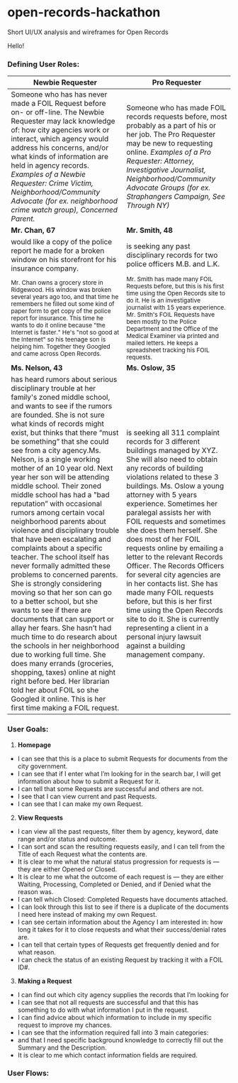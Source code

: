 # open-records-hackathon
Short UI/UX analysis and wireframes for Open Records

Hello!

### Defining User Roles:

| Newbie Requester | Pro Requester |  
|------------------|------------------|
| Someone who has has never made a FOIL Request before on- or off-line. The Newbie Requester may lack knowledge of: how city agencies work or interact, which agency would address his concerns, and/or what kinds of information are held in agency records. *Examples of a Newbie Requester: Crime Victim, Neighborhood/Community Advocate (for ex. neighborhood crime watch group), Concerned Parent.* | Someone who has made FOIL records requests before, most probably as a part of his or her job. The Pro Requester may be new to requesting online. *Examples of a Pro Requester: Attorney, Investigative Journalist, Neighborhood/Community Advocate Groups (for ex. Straphangers Campaign, See Through NY)* |
| **Mr. Chan, 67** | **Mr. Smith, 48** |
| would like a copy of the police report he made for a broken window on his storefront for his insurance company. | is seeking any past disciplinary records for two police officers M.B. and L.K. | 
| <small>Mr. Chan owns a grocery store in Ridgewood. His window was broken several years ago too, and that time he remembers he filled out some kind of paper form to get copy of the police report for insurance. This time he wants to do it online because "the Internet is faster." He's "not so good at the Internet" so his teenage son is helping him. Together they Googled and came across Open Records.</small> | <small>Mr. Smith has made many FOIL Requests before, but this is his first time using the Open Records site to do it. He is an investigative journalist with 15 years experience. Mr. Smith's FOIL Requests have been mostly to the Police Department and the Office of the Medical Examiner via printed and mailed letters. He keeps a spreadsheet tracking his FOIL requests.</small> |
| **Ms. Nelson, 43** | **Ms. Oslow, 35** |
| has heard rumors about serious disciplinary trouble at her family's zoned middle school, and wants to see if the rumors are founded. She is not sure what kinds of records might exist, but thinks that there “must be something” that she could see from a city agency.Ms. Nelson,  is a single working mother of an 10 year old. Next year her son will be attending middle school. Their zoned middle school has had a "bad reputation” with occasional rumors among certain vocal neighborhood parents about violence and disciplinary trouble that have been escalating and complaints about a specific teacher. The school itself has never formally admitted these problems to concerned parents. She is strongly considering moving so that her son can go to a better school, but she wants to see if there are documents that can support or allay her fears. She hasn’t had much time to do research about the schools in her neighborhood due to working full time. She does many errands (groceries, shopping, taxes) online at night right before bed. Her librarian told her about FOIL so she Googled it online. This is her first time making a FOIL request. | is seeking all 311 complaint records for 3 different buildings managed by XYZ. She will also need to obtain any records of building violations related to these 3 buildings. Ms. Oslow a young attorney with 5 years experience. Sometimes her paralegal assists her with FOIL requests and sometimes she does them herself. She does most of her FOIL requests online by emailing a letter to the relevant Records Officer. The Records Officers for several city agencies are in her contacts list. She has made many FOIL requests before, but this is her first time using the Open Records site to do it. She is currently representing a client in a personal injury lawsuit against a building management company. |
### User Goals:
1. **Homepage**
  - I can see that this is a place to submit Requests for documents from the city government. 
  - I can see that if I enter what I’m looking for in the search bar, I will get information about how to submit a Request for it. 
  - I can tell that some Requests are successful and others are not.
  - I see that I can view current and past Requests.
  - I can see that I can make my own Request.

2. **View Requests**
  - I can view all the past requests, filter them by agency, keyword, date range and/or status and outcome.
  - I can sort and scan the resulting requests easily, and I can tell from the Title of each Request what the contents are. 
  - It is clear to me what the natural status progression for requests is — they are either Opened or Closed. 
  - It is clear to me what the outcome of each request is — they are either Waiting, Processing, Completed or Denied, and if Denied what the reason was. 
  - I can tell which Closed: Completed Requests have documents attached.
  - I can look through this list to see if there is a duplicate of the documents I need here instead of making my own Request. 
  - I can see certain information about the Agency I am interested in: how long it takes for it to close requests and what their success/denial rates are. 
  - I can tell that certain types of Requests get frequently denied and for what reason.
  - I can check the status of an existing Request by tracking it with a FOIL ID#. 

3. **Making a Request**
  - I can find out which city agency supplies the records that I’m looking for
  - I can see that not all requests are successful and that this has something to do with what information I put in the request. 
  - I can find advice about which information to include in my specific request to improve my chances.
  - I can see that the information required fall into 3 main categories: 
  - and that I need specific background knowledge to correctly fill out the Summary and the Description. 
  - It is clear to me which contact information fields are required.
  
### User Flows:




